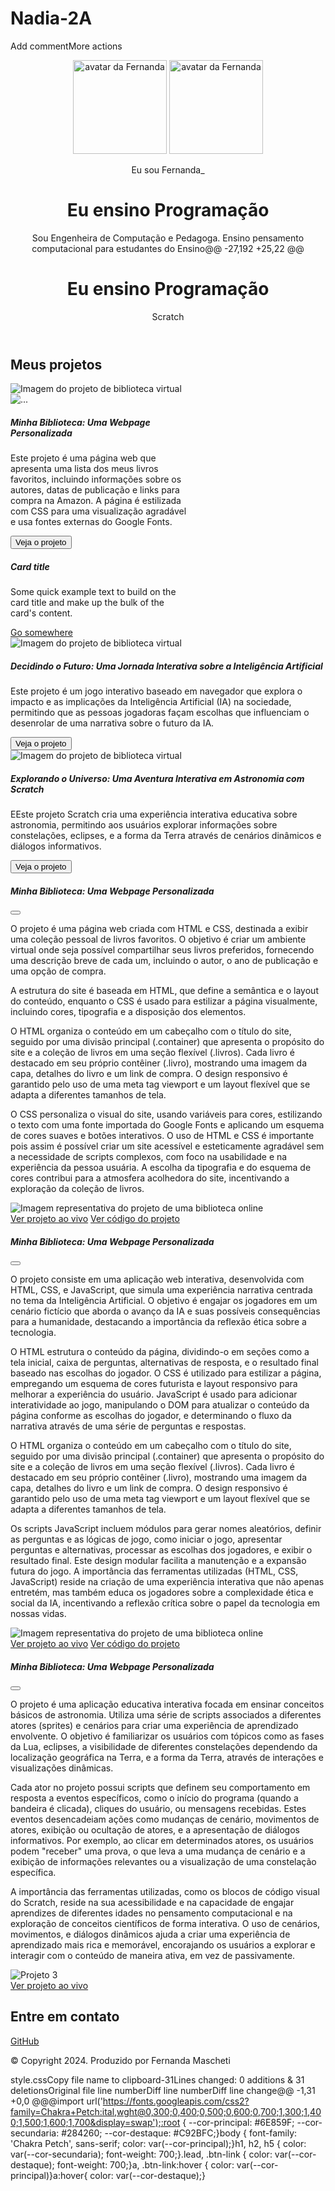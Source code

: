# Nadia-2A
  <meta charset="UTF-8">Add commentMore actions    <meta name="viewport" content="width=device-width, initial-scale=1.0">    <link href="https://cdn.jsdelivr.net/npm/bootstrap@5.3.2/dist/css/bootstrap.min.css" rel="stylesheet">    <link rel="stylesheet" href="https://cdn.jsdelivr.net/npm/bootstrap-icons@1.11.3/font/bootstrap-icons.min.css">    <link rel="stylesheet" href="style.css">    <title>Meu portfólio</title></head><body>    <header class="container text-center">        <img src="img/avatar-perfil.png" alt="avatar da Fernanda" class="rounded-circle" width="150" height="150"            srcset="">        <img src="img/avatar-perfil.png" alt="avatar da Fernanda" class="rounded-circle" width="150" height="150" srcset="">        <p class="lead">Eu sou Fernanda_</p>        <h1>Eu ensino Programação</h1>        <p>Sou Engenheira de Computação e Pedagoga. Ensino pensamento computacional para estudantes do Ensino@@ -27,192 +25,22 @@ <h1>Eu ensino Programação</h1>            <p class="badge bg-secondary">Scratch</p>        </div>    </header>    <main class="container mt-5">    <main class="container">        <h2>Meus projetos</h2>        <div class="row">            <!-- Projeto 1 -->            <div class="col-md-4">                <div class="card">                    <img src="img/projeto-1.png" class="card-img-top" alt="Imagem do projeto de biblioteca virtual">                <div class="card" style="width: 18rem;">                    <img src="..." class="card-img-top" alt="...">                    <div class="card-body">                        <h5 class="card-title">Minha Biblioteca: Uma Webpage Personalizada</h5>                        <p class="card-text">Este projeto é uma página web que apresenta uma lista dos meus livros                            favoritos, incluindo informações sobre os autores, datas de publicação e links para compra                            na Amazon. A página é estilizada com CSS para uma visualização agradável e usa fontes                            externas do Google Fonts.                        </p>                        <button type="button" class="btn btn-link" data-bs-toggle="modal" data-bs-target="#modal1">Veja                            o projeto</button>                      <h5 class="card-title">Card title</h5>                      <p class="card-text">Some quick example text to build on the card title and make up the bulk of the card's content.</p>                      <a href="#" class="btn btn-primary">Go somewhere</a>                    </div>                </div>            </div>            <!-- Projeto 2 -->            <div class="col-md-4">                <div class="card">                    <img src="img/projeto-2.png" class="card-img-top" alt="Imagem do projeto de biblioteca virtual">                    <div class="card-body">                        <h5 class="card-title">Decidindo o Futuro: Uma Jornada Interativa sobre a Inteligência                            Artificial</h5>                        <p class="card-text">Este projeto é um jogo interativo baseado em navegador que explora o                            impacto e as implicações da Inteligência Artificial (IA) na sociedade, permitindo que as                            pessoas jogadoras façam escolhas que influenciam o desenrolar de uma narrativa sobre o                            futuro da IA.</p>                        <button type="button" class="btn btn-link" data-bs-toggle="modal" data-bs-target="#modal2">Veja                            o projeto</button>                    </div>                </div>            </div>            <!-- Projeto 3 -->            <div class="col-md-4">                <div class="card">                    <img src="img/projeto-3.png" class="card-img-top" alt="Imagem do projeto de biblioteca virtual">                    <div class="card-body">                        <h5 class="card-title">Explorando o Universo: Uma Aventura Interativa em Astronomia com Scratch                        </h5>                        <p class="card-text">EEste projeto Scratch cria uma experiência interativa educativa sobre                            astronomia, permitindo aos usuários explorar informações sobre constelações, eclipses, e a                            forma da Terra através de cenários dinâmicos e diálogos informativos.                        </p>                        <button type="button" class="btn btn-link" data-bs-toggle="modal" data-bs-target="#modal3">Veja                            o projeto</button>                    </div>                </div>                  </div>            </div>        </div>    </main>    <!-- Modal 1 -->    <div class="modal" id="modal1" tabindex="-1">        <div class="modal-dialog">            <div class="modal-content">                <div class="modal-header">                    <h5 class="modal-title">Minha Biblioteca: Uma Webpage Personalizada</h5>                    <button type="button" class="btn-close" data-bs-dismiss="modal" aria-label="Close"></button>                </div>                <div class="modal-body">                    <p>O projeto é uma página web criada com HTML e CSS, destinada a exibir uma coleção pessoal de                        livros favoritos. O objetivo é criar um ambiente virtual onde seja possível compartilhar                        seus livros preferidos, fornecendo uma descrição breve de cada um, incluindo o autor, o ano                        de publicação e uma opção de compra.</p>                    <p>A estrutura do site é baseada em HTML, que define a semântica e o layout do conteúdo,                        enquanto o CSS é usado para estilizar a página visualmente, incluindo cores, tipografia e a                        disposição dos elementos.</p>                    <p>O HTML organiza o conteúdo em um cabeçalho com o título do site, seguido por uma divisão                        principal (.container) que apresenta o propósito do site e a coleção de livros em uma seção                        flexível (.livros). Cada livro é destacado em seu próprio contêiner (.livro), mostrando uma                        imagem da capa, detalhes do livro e um link de compra. O design responsivo é garantido pelo                        uso de uma meta tag viewport e um layout flexível que se adapta a diferentes tamanhos de                        tela.</p>                    <p>O CSS personaliza o visual do site, usando variáveis para cores, estilizando o texto com uma                        fonte importada do Google Fonts e aplicando um esquema de cores suaves e botões interativos.                        O uso de HTML e CSS é importante pois assim é possível criar um site acessível e                        esteticamente agradável sem a necessidade de scripts complexos, com foco na usabilidade e na                        experiência da pessoa usuária. A escolha da tipografia e do esquema de cores contribui para                        a atmosfera acolhedora do site, incentivando a exploração da coleção de livros.</p>                    <img src="img/projeto-1.png" class="img-fluid w-100"                        alt="Imagem representativa do projeto de uma biblioteca online">                </div>                <div class="modal-footer">                    <a href="https://femascheti.github.io/minhas-leituras/">Ver projeto ao vivo</a>                    <a href="https://github.com/femascheti/minhas-leituras">Ver código do projeto</a>                </div>            </div>        </div>    </div>    <!-- Modal 2 -->    <div class="modal" id="modal2" tabindex="-1">        <div class="modal-dialog">            <div class="modal-content">                <div class="modal-header">                    <h5 class="modal-title">Minha Biblioteca: Uma Webpage Personalizada</h5>                    <button type="button" class="btn-close" data-bs-dismiss="modal" aria-label="Close"></button>                </div>                <div class="modal-body">                    <p>O projeto consiste em uma aplicação web interativa, desenvolvida com HTML, CSS, e JavaScript, que                        simula uma experiência narrativa centrada no tema da Inteligência Artificial. O objetivo é                        engajar os jogadores em um cenário fictício que aborda o avanço da IA e suas possíveis                        consequências para a humanidade, destacando a importância da reflexão ética sobre a tecnologia.                    </p>                    <p>O HTML estrutura o conteúdo da página, dividindo-o em seções como a tela inicial, caixa de                        perguntas, alternativas de resposta, e o resultado final baseado nas escolhas do jogador. O CSS                        é utilizado para estilizar a página, empregando um esquema de cores futurista e layout                        responsivo para melhorar a experiência do usuário. JavaScript é usado para adicionar                        interatividade ao jogo, manipulando o DOM para atualizar o conteúdo da página conforme as                        escolhas do jogador, e determinando o fluxo da narrativa através de uma série de perguntas e                        respostas.</p>                    <p>O HTML organiza o conteúdo em um cabeçalho com o título do site, seguido por uma divisão                        principal (.container) que apresenta o propósito do site e a coleção de livros em uma seção                        flexível (.livros). Cada livro é destacado em seu próprio contêiner (.livro), mostrando uma                        imagem da capa, detalhes do livro e um link de compra. O design responsivo é garantido pelo                        uso de uma meta tag viewport e um layout flexível que se adapta a diferentes tamanhos de                        tela.</p>                    <p>Os scripts JavaScript incluem módulos para gerar nomes aleatórios, definir as perguntas e as                        lógicas de jogo, como iniciar o jogo, apresentar perguntas e alternativas, processar as escolhas                        dos jogadores, e exibir o resultado final. Este design modular facilita a manutenção e a                        expansão futura do jogo. A importância das ferramentas utilizadas (HTML, CSS, JavaScript) reside                        na criação de uma experiência interativa que não apenas entretém, mas também educa os jogadores                        sobre a complexidade ética e social da IA, incentivando a reflexão crítica sobre o papel da                        tecnologia em nossas vidas.                    </p>                    <img src="img/projeto-2.png" class="img-fluid w-100"                        alt="Imagem representativa do projeto de uma biblioteca online">                </div>                <div class="modal-footer">                    <a href="https://femascheti.github.io/tecnicas-computacionais-refletindo-sobre-ia/">Ver projeto ao                        vivo</a>                    <a href="https://github.com/femascheti/tecnicas-computacionais-refletindo-sobre-ia">Ver código do                        projeto</a>                </div>            </div>        </div>    </div>    <!-- Modal 3 -->    <div class="modal" id="modal3" tabindex="-1">        <div class="modal-dialog">            <div class="modal-content">                <div class="modal-header">                    <h5 class="modal-title">Minha Biblioteca: Uma Webpage Personalizada</h5>                    <button type="button" class="btn-close" data-bs-dismiss="modal" aria-label="Close"></button>                </div>                <div class="modal-body">                    <p>O projeto é uma aplicação educativa interativa focada em ensinar conceitos básicos de                        astronomia. Utiliza uma série de scripts associados a diferentes atores (sprites) e                        cenários para criar uma experiência de aprendizado envolvente. O objetivo é familiarizar                        os usuários com tópicos como as fases da Lua, eclipses, a visibilidade de diferentes                        constelações dependendo da localização geográfica na Terra, e a forma da Terra, através                        de interações e visualizações dinâmicas.</p>                    <p>Cada ator no projeto possui scripts que definem seu comportamento em resposta a eventos                        específicos, como o início do programa (quando a bandeira é clicada), cliques do                        usuário, ou mensagens recebidas. Estes eventos desencadeiam ações como mudanças de                        cenário, movimentos de atores, exibição ou ocultação de atores, e a apresentação de                        diálogos informativos. Por exemplo, ao clicar em determinados atores, os usuários podem                        "receber" uma prova, o que leva a uma mudança de cenário e a exibição de informações                        relevantes ou a visualização de uma constelação específica.</p>                    <p>A importância das ferramentas utilizadas, como os blocos de código visual do Scratch,                        reside na sua acessibilidade e na capacidade de engajar aprendizes de diferentes idades                        no pensamento computacional e na exploração de conceitos científicos de forma                        interativa. O uso de cenários, movimentos, e diálogos dinâmicos ajuda a criar uma                        experiência de aprendizado mais rica e memorável, encorajando os usuários a explorar e                        interagir com o conteúdo de maneira ativa, em vez de passivamente.</p>                    <img src="img/projeto-3.png" alt="Projeto 3" class="img-fluid w-100">                </div>                <div class="modal-footer">                    <a href="https://scratch.mit.edu/projects/951732825/">Ver projeto ao vivo</a>                </div>            </div>        </div>    </div>    <footer class="container py-5">        <h2>Entre em contato</h2>        <div>            <i class="bi bi-github"></i>            <a href="https://github.com/femascheti">GitHub</a>        </div>        <p class="my-5 text-center">© Copyright 2024. Produzido por Fernanda Mascheti</p>    </footer>    </main>    <script src="https://cdn.jsdelivr.net/npm/bootstrap@5.3.2/dist/js/bootstrap.bundle.min.js"></script></body>
‎style.cssCopy file name to clipboard-31Lines changed: 0 additions & 31 deletionsOriginal file line numberDiff line numberDiff line change@@ -1,31 +0,0 @@@import url('https://fonts.googleapis.com/css2?family=Chakra+Petch:ital,wght@0,300;0,400;0,500;0,600;0,700;1,300;1,400;1,500;1,600;1,700&display=swap');:root {    --cor-principal: #6E859F;    --cor-secundaria: #284260;    --cor-destaque: #C92BFC;}body {    font-family: 'Chakra Petch', sans-serif;    color: var(--cor-principal);}h1, h2, h5 {    color: var(--cor-secundaria);    font-weight: 700;}.lead, .btn-link {    color: var(--cor-destaque);    font-weight: 700;}a, .btn-link:hover {    color: var(--cor-principal)}a:hover{    color: var(--cor-destaque);}
